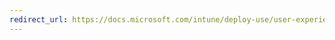 ```yaml
---
redirect_url: https://docs.microsoft.com/intune/deploy-use/user-experience-for-mam-enabled-ios-apps-with-microsoft-intune
---
```

